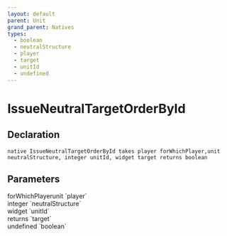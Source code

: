 ```yaml
---
layout: default
parent: Unit
grand_parent: Natives
types:
  - boolean
  - neutralStructure
  - player
  - target
  - unitId
  - undefined
---
```


# IssueNeutralTargetOrderById

## Declaration

```
native IssueNeutralTargetOrderById takes player forWhichPlayer,unit neutralStructure, integer unitId, widget target returns boolean
```

## Parameters
<dl>
  <dt>forWhichPlayerunit `player`</dt>
  <dd></dd>

  <dt>integer `neutralStructure`</dt>
  <dd></dd>

  <dt>widget `unitId`</dt>
  <dd></dd>

  <dt>returns `target`</dt>
  <dd></dd>

  <dt>undefined `boolean`</dt>
  <dd></dd>
</dl>